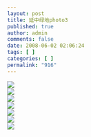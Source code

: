 ```yaml
---
layout: post
title: 延中绿地photo3
published: true
author: admin
comments: false
date: 2008-06-02 02:06:24
tags: [ ]
categories: [ ]
permalink: "916"
---
```

![][1]  
![][2]  
![][3]  
![][4]  
![][5]  
![][6]  
![][7]

 [1]: http://xujianian.com/jx/blog/UploadFiles/2008-6/62350567.jpg
 [2]: http://xujianian.com/jx/blog/UploadFiles/2008-6/62733825.jpg
 [3]: http://xujianian.com/jx/blog/UploadFiles/2008-6/62120733.jpg
 [4]: http://xujianian.com/jx/blog/UploadFiles/2008-6/62957452.jpg
 [5]: http://xujianian.com/jx/blog/UploadFiles/2008-6/62106835.jpg
 [6]: http://xujianian.com/jx/blog/UploadFiles/2008-6/62166766.jpg
 [7]: http://xujianian.com/jx/blog/UploadFiles/2008-6/62621435.jpg